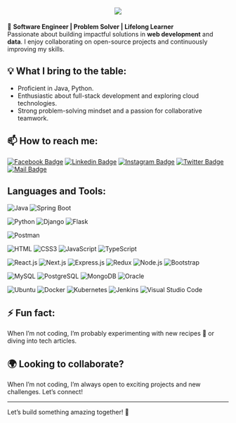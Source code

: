 <h1 align="center">
  <a href="https://git.io/typing-svg">
    <img src="https://readme-typing-svg.herokuapp.com/?lines=Hi,+There!+👋;I'm+Anas+LOUTOU+....;Nice+to+meet+you!&center=true&size=30">
  </a>
</h1>

🚀 **Software Engineer | Problem Solver | Lifelong Learner**  
Passionate about building impactful solutions in **web development** and **data**. I enjoy collaborating on open-source projects and continuously improving my skills.

## 💡 What I bring to the table:
- Proficient in Java, Python.
- Enthusiastic about full-stack development and exploring cloud technologies.
- Strong problem-solving mindset and a passion for collaborative teamwork.

## 📫 How to reach me:

[![Facebook Badge](https://img.shields.io/badge/Facebook-1877F2?style=for-the-badge&logo=facebook&logoColor=white)](https://www.facebook.com/people/Anas-Loutou/pfbid02fpAJM9j8txT54AAiJQsvpYwt2eKivQ35jYMSJU32vWC1BfJb7GWmM2ENDA34vfX1l/?mibextid=ZbWKwL)
[![Linkedin Badge](https://img.shields.io/badge/LinkedIn-0077B5?style=for-the-badge&logo=linkedin&logoColor=white)](https://www.linkedin.com/in/anas-loutou/) 
[![Instagram Badge](https://img.shields.io/badge/Instagram-E4405F?style=for-the-badge&logo=instagram&logoColor=white)](https://www.instagram.com/anas.loutou/)
[![Twitter Badge](https://img.shields.io/badge/Twitter-1DA1F2?style=for-the-badge&logo=twitter&logoColor=white)](https://x.com/loutou_anas)
[![Mail Badge](https://img.shields.io/badge/Gmail-D14836?style=for-the-badge&logo=gmail&logoColor=white)](mailto:anasloutou20@gmail.com)

## Languages and Tools:

![Java](https://img.shields.io/badge/Java-007396?style=flat-square&logo=java&logoColor=white)
![Spring Boot](https://img.shields.io/badge/SpringBoot-6DB33F?style=flat-square&logo=springboot&logoColor=white)  

![Python](https://img.shields.io/badge/Python-3776AB?style=flat-square&logo=python&logoColor=white)
![Django](https://img.shields.io/badge/Django-092E20?style=flat-square&logo=django&logoColor=white)
![Flask](https://img.shields.io/badge/Flask-000000?style=flat-square&logo=flask&logoColor=white)

![Postman](https://img.shields.io/badge/Postman-f7f7f7?style=flastic&logo=Postman&logoColor=FF6C37)

![HTML](https://img.shields.io/badge/HTML5-E34F26?style=flat-square&logo=html5&logoColor=white)
![CSS3](https://img.shields.io/badge/CSS3-1572B6?style=flat-square&logo=css3&logoColor=white)
![JavaScript](https://img.shields.io/badge/JavaScript-F7DF1E?style=flat-square&logo=javascript&logoColor=black)
![TypeScript](https://img.shields.io/badge/TypeScript-007ACC?style=flat-square&logo=typescript&logoColor=white)

![React.js](https://img.shields.io/badge/React.js-0081CB?style=flat-square&logo=react&logoColor=61DAFB)
![Next.js](https://img.shields.io/badge/Next.js-f7f7f7?style=flastic&logo=Next.js&logoColor=000000)
![Express.js](https://img.shields.io/badge/Express.js-000000?style=flat-square&logo=express&logoColor=white)
![Redux](https://img.shields.io/badge/Redux-black?style=flastic&logo=Redux&logoColor=764ABC)
![Node.js](https://img.shields.io/badge/Node.js-43853D?style=flat-square&logo=node.js&logoColor=white)
![Bootstrap](https://img.shields.io/badge/Bootstrap-563D7C?style=flat-square&logo=bootstrap&logoColor=white)

![MySQL](https://img.shields.io/badge/MySQL-005C84?style=flat-square&logo=mysql&logoColor=white)
![PostgreSQL](https://img.shields.io/badge/PostgreSQL-31658D?style=flastic&logo=PostgreSQL&logoColor=white)
![MongoDB](https://img.shields.io/badge/MongoDB-F7F7F7?style=flat-square&logo=mongodb&logoColor=49A248)
![Oracle](https://img.shields.io/badge/Oracle-F80000?style=flat-square&logo=oracle&logoColor=white)  

![Ubuntu](https://img.shields.io/badge/Ubuntu-E05924?style=flat-square&logo=ubuntu&logoColor=black)
![Docker](https://img.shields.io/badge/Docker-0CC1F3?style=flat-square&logo=docker&logoColor=white)
![Kubernetes](https://img.shields.io/badge/Kubernetes-326CE5?style=flat-square&logo=kubernetes&logoColor=white)
![Jenkins](https://img.shields.io/badge/Jenkins-D24939?style=flat-square&logo=jenkins&logoColor=white)
![Visual Studio Code](https://img.shields.io/badge/VisualStudioCode-007ACC?style=flat-square&logo=visualstudiocode&logoColor=white)



## ⚡ Fun fact:
When I’m not coding, I’m probably experimenting with new recipes 🍲 or diving into tech articles.

## 🌍 Looking to collaborate?
When I’m not coding, I’m always open to exciting projects and new challenges. Let’s connect!

---

Let’s build something amazing together! 🚀
